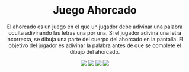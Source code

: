 <div align="center" >

# Juego Ahorcado

El ahorcado es un juego en el que un jugador debe adivinar una palabra oculta adivinando las letras una por una. Si el jugador adivina una letra incorrecta, se dibuja una parte del cuerpo del ahorcado en la pantalla. El objetivo del jugador es adivinar la palabra antes de que se complete el dibujo del ahorcado.

</div>

<div align="center" >
<img src="https://img.shields.io/github/stars/jaenfigueroa/juego-ahorcado">
<img src="https://img.shields.io/github/forks/jaenfigueroa/juego-ahorcado">
<img src="https://img.shields.io/github/issues-pr/jaenfigueroa/juego-ahorcado">
<img src="https://img.shields.io/github/issues/jaenfigueroa/juego-ahorcado">

</div>
